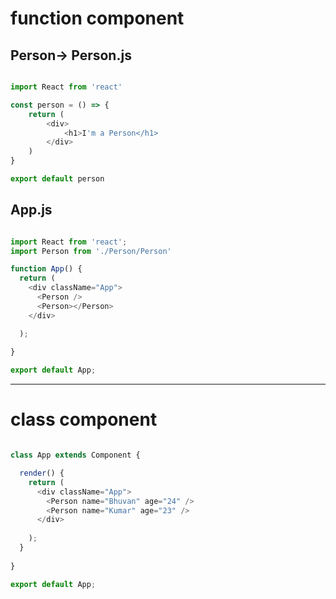 # function component 

## Person-> Person.js 

```javascript

import React from 'react'

const person = () => {
    return (
        <div>
            <h1>I'm a Person</h1>
        </div>
    )
}

export default person

```

## App.js 

```javascript

import React from 'react';
import Person from './Person/Person'

function App() {
  return (
    <div className="App">
      <Person />
      <Person></Person>
    </div>

  );
  
}

export default App;

```
***

# class component 

```javascript

class App extends Component {

  render() {
    return (
      <div className="App">
        <Person name="Bhuvan" age="24" />
        <Person name="Kumar" age="23" />
      </div>
  
    );
  }
  
}

export default App;

```